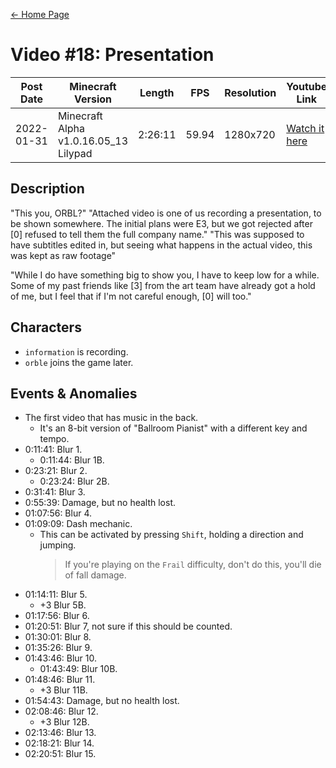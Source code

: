 [← Home Page](../README.md#2-videos)

# Video #18: Presentation
| Post Date  | Minecraft Version                     | Length   | FPS     | Resolution | Youtube Link      |
| ---------  | ------------------------------------- | -------- | ------- | ---------  | ----------------- |
| 2022-01-31 | Minecraft Alpha v1.0.16.05_13 Lilypad | 2:26:11  | 59.94   | 1280x720   | [Watch it here](https://www.youtube.com/watch?v=h0TGeSA6GvA) |

## Description
"This you, ORBL?"
"Attached video is one of us recording a presentation, to be shown somewhere. The initial plans were E3, but we got rejected after [0] refused to tell them the full company name."
"This was supposed to have subtitles edited in, but seeing what happens in the actual video, this was kept as raw footage"

"While I do have something big to show you, I have to keep low for a while. Some of my past friends like [3] from the art team have already got a hold of me, but I feel that if I'm not careful enough, [0] will too."

## Characters
* `information` is recording.
* `orble` joins the game later.

## Events & Anomalies
* The first video that has music in the back.
  * It's an 8-bit version of "Ballroom Pianist" with a different key and tempo.
* 0:11:41: Blur 1.
  * 0:11:44: Blur 1B.
* 0:23:21: Blur 2.
  * 0:23:24: Blur 2B.
* 0:31:41: Blur 3.
* 0:55:39: Damage, but no health lost.
* 01:07:56: Blur 4.
* 01:09:09: Dash mechanic.
  * This can be activated by pressing `Shift`, holding a direction and jumping.
    > If you're playing on the `Frail` difficulty, don't do this, you'll die of fall damage.
* 01:14:11: Blur 5.
  * +3 Blur 5B.
* 01:17:56: Blur 6.
* 01:20:51: Blur 7, not sure if this should be counted.
* 01:30:01: Blur 8.
* 01:35:26: Blur 9.
* 01:43:46: Blur 10.
  * 01:43:49: Blur 10B.
* 01:48:46: Blur 11.
  * +3 Blur 11B.
* 01:54:43: Damage, but no health lost.
* 02:08:46: Blur 12.
  * +3 Blur 12B.
* 02:13:46: Blur 13.
* 02:18:21: Blur 14.
* 02:20:51: Blur 15.
